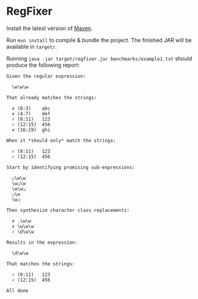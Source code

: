 # RegFixer

Install the latest version of [Maven](https://maven.apache.org/).

Run `mvn install` to compile & bundle the project. The finished JAR will be available in `target/`.

Running `java -jar target/regfixer.jar benchmarks/example1.txt` should produce the following report:

```
Given the regular expression:

  \w\w\w

That already matches the strings:

  ✗ (0:3)    abc
  ✗ (4:7)    def
  ✓ (8:11)   123
  ✓ (12:15)  456
  ✗ (16:19)  ghi

When it *should only* match the strings:

  ✓ (8:11)   123
  ✓ (12:15)  456

Start by identifying promising sub-expressions:

  ❑\w\w
  \w❑\w
  \w\w❑
  ❑\w
  \w❑

Then synthesize character class replacements:

  ✗ .\w\w
  ✗ \w\w\w
  ✓ \d\w\w

Results in the expression:

  \d\w\w

That matches the strings:

  ✓ (8:11)   123
  ✓ (12:15)  456

All done
```
